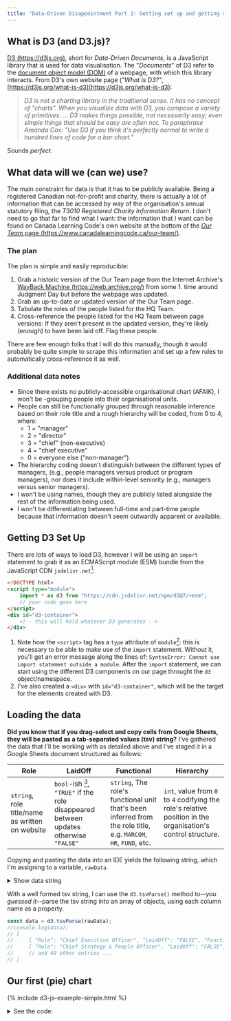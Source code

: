 ```yaml
---
title: "Data-Driven Disappointment Part 2: Getting set up and getting started"
---
```


## What is D3 (and D3.js)?

[D3 (https://d3js.org)](https://d3js.org), short for _Data-Driven Documents_, is a JavaScript library that is used for data visualisation. The "_Documents_" of D3 refer to the [document object model (DOM)](https://developer.mozilla.org/en-US/docs/Web/API/Document_Object_Model) of a webpage, with which this library interacts. From D3's own website page (_"What is D3?"_, [https://d3js.org/what-is-d3](https://d3js.org/what-is-d3):

> _D3 is not a charting library in the traditional sense. It has no concept of "charts". When you visualize data with D3, you compose a variety of primitives._
> …
> _D3 makes things possible, not necessarily easy; even simple things that should be easy are often not. To paraphrase Amanda Cox: "Use D3 if you think it's perfectly normal to write a hundred lines of code for a bar chart."_

Sounds _perfect_.

## What data will we (can we) use?

The main constraint for data is that it has to be publicly available. Being a registered Canadian not-for-profit and charity, there is actually a lot of information that can be accessed by way of the organisation's annual statutory filing, the _T3010 Registered Charity Information Return_. I don't need to go that far to find what I want: the information that I want can be found on Canada Learning Code's own website at the bottom of the [_Our Team_ page (https://www.canadalearningcode.ca/our-team/)](https://www.canadalearningcode.ca/our-team/). 

### The plan

The plan is simple and easily reproducible:

1. Grab a historic version of the Our Team page from the Internet Archive's [WayBack Machine (https://web.archive.org/)](https://web.archive.org/) from some 1. time around Judgment Day but before the webpage was updated.
1. Grab an up-to-date or updated version of the Our Team page.
1. Tabulate the roles of the people listed for the HQ Team.
1. Cross-reference the people listed for the HQ Team between page versions: If they aren't present in the updated version, they're likely (enough) to have been laid off. Flag these people.

There are few enough folks that I will do this manually, though it would probably be quite simple to scrape this information and set up a few rules to automatically cross-reference it as well. 

### Additional data notes

- Since there exists no publicly-accessible organisational chart (AFAIK), I won't be -grouping people into their organisational units.
- People can still be functionally grouped through reasonable inference based on their role title and a rough hierarchy will be coded, from 0 to 4, where:
  - 1 = "manager"
  - 2 = "director"
  - 3 = "chief" (non-executive)
  - 4 = "chief executive"
  - 0 = everyone else ("non-manager")   
- The hierarchy coding doesn't distinguish between the different types of managers, (e.g., people managers versus product or program managers), nor does it include within-level seniority (e.g., managers versus senior managers).
- I won't be using names, though they are publicly listed alongside the rest of the information being used.
- I won't be differentiating between full-time and part-time people because that information doesn't seem outwardly apparent or available.

## Getting D3 Set Up

There are lots of ways to load D3, however I will be using an `import` statement to grab it as an ECMAScript module (ESM) bundle from the JavaScript CDN `jsdelivr.net`[^3]:

[^3]: D3 also plays nice with other popular frameworks such as React and Svelte. Check out their [Getting Started page](https://d3js.org/getting-started) for more details on the different ways you can use D3.

```html
<!DOCTYPE html>
<script type="module">
    import * as d3 from "https://cdn.jsdelivr.net/npm/d3@7/+esm";
    // your code goes here
</script>
<div id="d3-container">
    <!-- this will hold whatever D3 generates -->
</div>
```

1. Note how the `<script>` tag has a `type` attribute of `module`[^5]: this is necessary to be able to make use of the `import` statement. Without it, you'll get an error message along the lines of: `SyntaxError: Cannot use import statement outside a module`. After the `import` statement, we can start using the different D3 components on our page throught the `d3` object/namespace.
1. I've also created a `<div>` with `id="d3-container"`, which will be the target for the elements created with D3.

[^5]: Learn more about the differences between JavaScript modules and standard scripts here: _[MDN: JavaScript Modules # Other differences between modules and standard scripts](https://developer.mozilla.org/en-US/docs/Web/JavaScript/Guide/Modules#other_differences_between_modules_and_standard_scripts)_

## Loading the data

__Did you know that if you drag-select and copy cells from Google Sheets, they will be pasted as a tab-separated values (tsv) string?__ I've gathered the data that I'll be working with as detailed above and I've staged it in a Google Sheets document structured as follows:

| Role | LaidOff | Functional | Hierarchy |
| ---- | ------- | ---------- | --------- |
| `string`, role title/name as written on website | `bool`-ish [^4], `"TRUE"` if the role disappeared between updates otherwise `"FALSE"` | `string`, The role's functional unit that's been inferred from the role title, e.g. `MARCOM`, `HR`, `FUND`, etc. | `int`, value from `0` to `4` codifying the role's relative position in the organisation's control structure. |

[^4]: `bool`_-ish_ because it's a string that has the vale of `"TRUE"` or `"FALSE"` but not a true `bool` as of writing.

Copying and pasting the data into an IDE yields the following string, which I'm assigning to a variable, `rawData`.

<details><summary>Show data string</summary>
<div markdown="1">
```js
const rawData = `Role	LaidOff	Functional	Hierarchy
Chief Executive Officer	FALSE		4
Chief Strategy & People Officer	FALSE		3
Director, Fund Development	FALSE	FUND	2
Director, Partnerships & Program Facilitation	FALSE		2
Director of Marketing and Communications	FALSE	MARCOM	2
Director of Finances & Accounting	TRUE	FIN	2
Director, Programs	FALSE		2
K-12 Program Manager	TRUE		1
Adult Program Manager	FALSE		1
Manager, Chapters	FALSE		1
Senior Manager, Partnerships	FALSE		1
Senior Manager, Program Facilitation	FALSE		1
Senior Project Manager	TRUE		1
Sr Manager Evaluation & Impact Measurement	TRUE	EVAL	1
Senior People and Culture Manager	FALSE	HR	1
Senior Marketing Manager	FALSE	MARCOM	1
Instructional Training Manager	FALSE		1
Senior Fund Development Specialist	TRUE		0
Sr. Learning Experience Designer	TRUE		0
Senior Partner Development Lead	TRUE		0
Senior Learning Facilitator	TRUE		0
Senior Learning Facilitator	TRUE		0
Senior Learning Facilitator	TRUE		0
Senior Fund Development Lead	FALSE	FUND	0
Senior Fund Development Lead	FALSE	FUND	0
Partnership Development	TRUE		0
Lead, Teen Ambassador Program (TAP)	TRUE		0
Senior Partnership Development Lead	TRUE		0
Senior Bilingual Learning Facilitator	TRUE		0
Senior Bilingual Learning Facilitator	TRUE		0
Bilingual learning Facilitator	TRUE		0
Learning Experience Designer, Adult Programs	TRUE		0
Learning Facilitator	TRUE		0
Learning Facilitator	TRUE		0
Learning Facilitator	TRUE		0
Learning Facilitator	TRUE		0
Bilingual, Partnership Development	TRUE		0
Accountant	FALSE	FIN	0
People and Culture Coordinator	TRUE	HR	0
Data Analyst	TRUE	EVAL	0
Partnerships Coordinator	TRUE		0
Marketing Coordinator	FALSE	MARCOM	0`
```
</div>
</details>

With a well formed tsv string, I can use the `d3.tsvParse()` method to--_you guessed it_--parse the tsv string into an array of objects, using each column name as a property.

```js
const data = d3.tsvParse(rawData);
//console.log(data); 
// [ 
//     { "Role": "Chief Executive Officer", "LaidOff": "FALSE", "Functional": "", "Hierarchy": "4" },
//     { "Role": "Chief Strategy & People Officer", "LaidOff": "FALSE", "Functional": "", "Hierarchy": "3" },
//     // and 40 other entries ...    
// ]
```

## Our first (pie) chart

{% include d3-js-example-simple.html %}

<details><summary>See the code:</summary>
<div markdown="1">
```html
{% include d3-js-example-simple.html %}
```
</div>

From here, we can begin to use (some of) the rest of D3's functionality to explore the data. The "100 lines of code" is, in this case, a bit of an exaggeration, but it's true that there's more than a little bit of setup and preparation necessary to make even a simple chart. Let's take a pie chart[^6], for example:

[^6]: A pie chart is a way of representing fractions or proportions, with each group carving out a certain amount of "chart angle" (pie slice) based on its size relative to other groups.

- A pie chart is made of slices. In D3, a pie slice (or circle fraction) is called an `arc`.
- An `arc` is defined by an `innerRadius`, an `outerRadius`, a `startAngle`, and a `stopAngle`.
- It would be a hassle to have to determine these ourselves, but D3 has a pie generator, `d3.pie()` which can calculate the appropriate values for `startAngle` and `stopAngle` based on data that we provide.

---